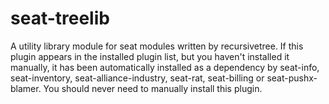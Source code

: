 # seat-treelib
A utility library module for seat modules written by recursivetree. If this plugin appears in the installed plugin list, 
but you haven't installed it manually, it has been automatically installed as a dependency by seat-info, seat-inventory, 
seat-alliance-industry, seat-rat, seat-billing or seat-pushx-blamer. You should never need to manually install this plugin.
